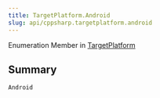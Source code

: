 ```yaml
---
title: TargetPlatform.Android
slug: api/cppsharp.targetplatform.android
---
```

Enumeration Member in [TargetPlatform](/api/cppsharp/targetplatform)

## Summary



```csharp
Android
```

